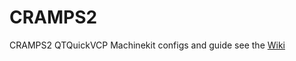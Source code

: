 # CRAMPS2
CRAMPS2 QTQuickVCP Machinekit configs and guide
see the [Wiki](https://github.com/the-snowwhite/CRAMPS2/wiki)
